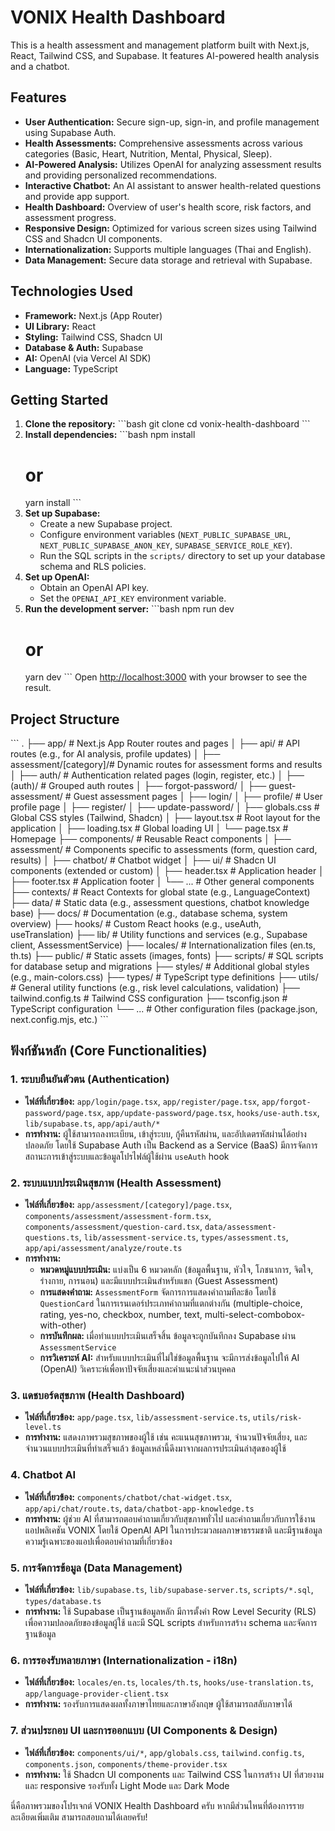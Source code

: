 # VONIX Health Dashboard

This is a health assessment and management platform built with Next.js, React, Tailwind CSS, and Supabase. It features AI-powered health analysis and a chatbot.

## Features

-   **User Authentication:** Secure sign-up, sign-in, and profile management using Supabase Auth.
-   **Health Assessments:** Comprehensive assessments across various categories (Basic, Heart, Nutrition, Mental, Physical, Sleep).
-   **AI-Powered Analysis:** Utilizes OpenAI for analyzing assessment results and providing personalized recommendations.
-   **Interactive Chatbot:** An AI assistant to answer health-related questions and provide app support.
-   **Health Dashboard:** Overview of user's health score, risk factors, and assessment progress.
-   **Responsive Design:** Optimized for various screen sizes using Tailwind CSS and Shadcn UI components.
-   **Internationalization:** Supports multiple languages (Thai and English).
-   **Data Management:** Secure data storage and retrieval with Supabase.

## Technologies Used

-   **Framework:** Next.js (App Router)
-   **UI Library:** React
-   **Styling:** Tailwind CSS, Shadcn UI
-   **Database & Auth:** Supabase
-   **AI:** OpenAI (via Vercel AI SDK)
-   **Language:** TypeScript

## Getting Started

1.  **Clone the repository:**
    \`\`\`bash
    git clone <repository-url>
    cd vonix-health-dashboard
    \`\`\`
2.  **Install dependencies:**
    \`\`\`bash
    npm install
    # or
    yarn install
    \`\`\`
3.  **Set up Supabase:**
    -   Create a new Supabase project.
    -   Configure environment variables (`NEXT_PUBLIC_SUPABASE_URL`, `NEXT_PUBLIC_SUPABASE_ANON_KEY`, `SUPABASE_SERVICE_ROLE_KEY`).
    -   Run the SQL scripts in the `scripts/` directory to set up your database schema and RLS policies.
4.  **Set up OpenAI:**
    -   Obtain an OpenAI API key.
    -   Set the `OPENAI_API_KEY` environment variable.
5.  **Run the development server:**
    \`\`\`bash
    npm run dev
    # or
    yarn dev
    \`\`\`
    Open [http://localhost:3000](http://localhost:3000) with your browser to see the result.

## Project Structure

\`\`\`
.
├── app/                      # Next.js App Router routes and pages
│   ├── api/                  # API routes (e.g., for AI analysis, profile updates)
│   ├── assessment/[category]/# Dynamic routes for assessment forms and results
│   ├── auth/                 # Authentication related pages (login, register, etc.)
│   ├── (auth)/               # Grouped auth routes
│   ├── forgot-password/
│   ├── guest-assessment/     # Guest assessment pages
│   ├── login/
│   ├── profile/              # User profile page
│   ├── register/
│   ├── update-password/
│   ├── globals.css           # Global CSS styles (Tailwind, Shadcn)
│   ├── layout.tsx            # Root layout for the application
│   ├── loading.tsx           # Global loading UI
│   └── page.tsx              # Homepage
├── components/               # Reusable React components
│   ├── assessment/           # Components specific to assessments (form, question card, results)
│   ├── chatbot/              # Chatbot widget
│   ├── ui/                   # Shadcn UI components (extended or custom)
│   ├── header.tsx            # Application header
│   ├── footer.tsx            # Application footer
│   └── ...                   # Other general components
├── contexts/                 # React Contexts for global state (e.g., LanguageContext)
├── data/                     # Static data (e.g., assessment questions, chatbot knowledge base)
├── docs/                     # Documentation (e.g., database schema, system overview)
├── hooks/                    # Custom React hooks (e.g., useAuth, useTranslation)
├── lib/                      # Utility functions and services (e.g., Supabase client, AssessmentService)
├── locales/                  # Internationalization files (en.ts, th.ts)
├── public/                   # Static assets (images, fonts)
├── scripts/                  # SQL scripts for database setup and migrations
├── styles/                   # Additional global styles (e.g., main-colors.css)
├── types/                    # TypeScript type definitions
├── utils/                    # General utility functions (e.g., risk level calculations, validation)
├── tailwind.config.ts        # Tailwind CSS configuration
├── tsconfig.json             # TypeScript configuration
└── ...                       # Other configuration files (package.json, next.config.mjs, etc.)
\`\`\`

## ฟังก์ชันหลัก (Core Functionalities)

### 1. **ระบบยืนยันตัวตน (Authentication)**
-   **ไฟล์ที่เกี่ยวข้อง:** `app/login/page.tsx`, `app/register/page.tsx`, `app/forgot-password/page.tsx`, `app/update-password/page.tsx`, `hooks/use-auth.tsx`, `lib/supabase.ts`, `app/api/auth/*`
-   **การทำงาน:** ผู้ใช้สามารถลงทะเบียน, เข้าสู่ระบบ, กู้คืนรหัสผ่าน, และอัปเดตรหัสผ่านได้อย่างปลอดภัย โดยใช้ Supabase Auth เป็น Backend as a Service (BaaS) มีการจัดการสถานะการเข้าสู่ระบบและข้อมูลโปรไฟล์ผู้ใช้ผ่าน `useAuth` hook

### 2. **ระบบแบบประเมินสุขภาพ (Health Assessment)**
-   **ไฟล์ที่เกี่ยวข้อง:** `app/assessment/[category]/page.tsx`, `components/assessment/assessment-form.tsx`, `components/assessment/question-card.tsx`, `data/assessment-questions.ts`, `lib/assessment-service.ts`, `types/assessment.ts`, `app/api/assessment/analyze/route.ts`
-   **การทำงาน:**
    -   **หมวดหมู่แบบประเมิน:** แบ่งเป็น 6 หมวดหลัก (ข้อมูลพื้นฐาน, หัวใจ, โภชนาการ, จิตใจ, ร่างกาย, การนอน) และมีแบบประเมินสำหรับแขก (Guest Assessment)
    -   **การแสดงคำถาม:** `AssessmentForm` จัดการการแสดงคำถามทีละข้อ โดยใช้ `QuestionCard` ในการเรนเดอร์ประเภทคำถามที่แตกต่างกัน (multiple-choice, rating, yes-no, checkbox, number, text, multi-select-combobox-with-other)
    -   **การบันทึกผล:** เมื่อทำแบบประเมินเสร็จสิ้น ข้อมูลจะถูกบันทึกลง Supabase ผ่าน `AssessmentService`
    -   **การวิเคราะห์ AI:** สำหรับแบบประเมินที่ไม่ใช่ข้อมูลพื้นฐาน จะมีการส่งข้อมูลไปให้ AI (OpenAI) วิเคราะห์เพื่อหาปัจจัยเสี่ยงและคำแนะนำส่วนบุคคล

### 3. **แดชบอร์ดสุขภาพ (Health Dashboard)**
-   **ไฟล์ที่เกี่ยวข้อง:** `app/page.tsx`, `lib/assessment-service.ts`, `utils/risk-level.ts`
-   **การทำงาน:** แสดงภาพรวมสุขภาพของผู้ใช้ เช่น คะแนนสุขภาพรวม, จำนวนปัจจัยเสี่ยง, และจำนวนแบบประเมินที่ทำเสร็จแล้ว ข้อมูลเหล่านี้ดึงมาจากผลการประเมินล่าสุดของผู้ใช้

### 4. **Chatbot AI**
-   **ไฟล์ที่เกี่ยวข้อง:** `components/chatbot/chat-widget.tsx`, `app/api/chat/route.ts`, `data/chatbot-app-knowledge.ts`
-   **การทำงาน:** ผู้ช่วย AI ที่สามารถตอบคำถามเกี่ยวกับสุขภาพทั่วไป และคำถามเกี่ยวกับการใช้งานแอปพลิเคชัน VONIX โดยใช้ OpenAI API ในการประมวลผลภาษาธรรมชาติ และมีฐานข้อมูลความรู้เฉพาะของแอปเพื่อตอบคำถามที่เกี่ยวข้อง

### 5. **การจัดการข้อมูล (Data Management)**
-   **ไฟล์ที่เกี่ยวข้อง:** `lib/supabase.ts`, `lib/supabase-server.ts`, `scripts/*.sql`, `types/database.ts`
-   **การทำงาน:** ใช้ Supabase เป็นฐานข้อมูลหลัก มีการตั้งค่า Row Level Security (RLS) เพื่อความปลอดภัยของข้อมูลผู้ใช้ และมี SQL scripts สำหรับการสร้าง schema และจัดการฐานข้อมูล

### 6. **การรองรับหลายภาษา (Internationalization - i18n)**
-   **ไฟล์ที่เกี่ยวข้อง:** `locales/en.ts`, `locales/th.ts`, `hooks/use-translation.ts`, `app/language-provider-client.tsx`
-   **การทำงาน:** รองรับการแสดงผลทั้งภาษาไทยและภาษาอังกฤษ ผู้ใช้สามารถสลับภาษาได้

### 7. **ส่วนประกอบ UI และการออกแบบ (UI Components & Design)**
-   **ไฟล์ที่เกี่ยวข้อง:** `components/ui/*`, `app/globals.css`, `tailwind.config.ts`, `components.json`, `components/theme-provider.tsx`
-   **การทำงาน:** ใช้ Shadcn UI components และ Tailwind CSS ในการสร้าง UI ที่สวยงามและ responsive รองรับทั้ง Light Mode และ Dark Mode

นี่คือภาพรวมของโปรเจกต์ VONIX Health Dashboard ครับ หากมีส่วนไหนที่ต้องการรายละเอียดเพิ่มเติม สามารถสอบถามได้เลยครับ!
